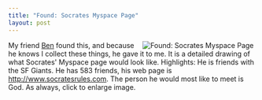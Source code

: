```yaml
---
title: "Found: Socrates Myspace Page"
layout: post
---
```


<a href="http://blog.classicalcode.com/wp-content/uploads/2008/02/photo-0009.jpg" title="Found: Socrates Myspace Page"><img src="http://blog.classicalcode.com/wp-content/uploads/2008/02/photo-0009.thumbnail.jpg" alt="Found: Socrates Myspace Page" align="right" hspace="5" /></a>My friend <a href="http://www.thesublimelight.com">Ben</a> found this, and because he knows I collect these things, he gave it to me. It is a detailed drawing of what Socrates' Myspace page would look like. Highlights: He is friends with the SF Giants. He has 583 friends, his web page is <a href="http://www.socratesrules.com">http://www.socratesrules.com</a>. The person he would most like to meet is God. As always, click to enlarge image.
